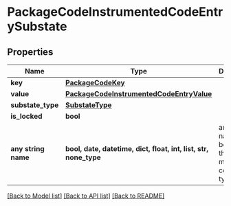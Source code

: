 # PackageCodeInstrumentedCodeEntrySubstate


## Properties
Name | Type | Description | Notes
------------ | ------------- | ------------- | -------------
**key** | [**PackageCodeKey**](PackageCodeKey.md) |  | 
**value** | [**PackageCodeInstrumentedCodeEntryValue**](PackageCodeInstrumentedCodeEntryValue.md) |  | 
**substate_type** | [**SubstateType**](SubstateType.md) |  | 
**is_locked** | **bool** |  | 
**any string name** | **bool, date, datetime, dict, float, int, list, str, none_type** | any string name can be used but the value must be the correct type | [optional]

[[Back to Model list]](../README.md#documentation-for-models) [[Back to API list]](../README.md#documentation-for-api-endpoints) [[Back to README]](../README.md)


